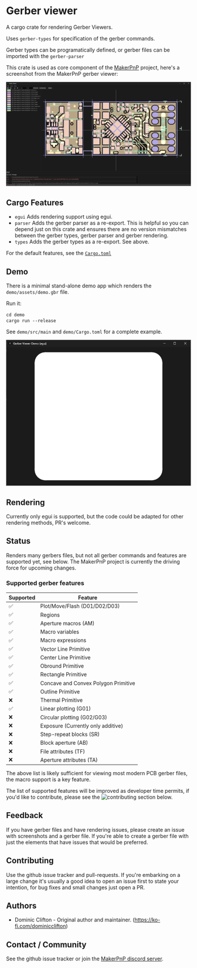 # Gerber viewer

A cargo crate for rendering Gerber Viewers.

Uses `gerber-types` for specification of the gerber commands.

Gerber types can be programatically defined, or gerber files can be imported with the `gerber-parser`

This crate is used as core component of the [MakerPnP](https://github.com/MakerPnP/makerpnp) project, here's a screenshot from the MakerPnP gerber viewer:

[<img src="assets/makerpnp_gerber_viewer/screenshots/gerber_viewer_2025-05-01_221636.png" width="800" alt="GerberViewer">](assets/makerpnp_gerber_viewer/screenshots/gerber_viewer_2025-05-01_221636.png)


## Cargo Features

* `egui` Adds rendering support using egui.
* `parser` Adds the gerber parser as a re-export. This is helpful so you can depend just on this crate and ensures there
  are no version mismatches between the gerber types, gerber parser and gerber rendering.
* `types` Adds the gerber types as a re-export.  See above.

For the default features, see the [`Cargo.toml`](Cargo.toml)

## Demo

There is a minimal stand-alone demo app which renders the `demo/assets/demo.gbr` file.

Run it:
```
cd demo
cargo run --release
```

See `demo/src/main` and `demo/Cargo.toml` for a complete example.

![screenshot_2025-05-05_155658.png](demo/assets/screenshot_2025-05-05_155658.png)

## Rendering

Currently only egui is supported, but the code could be adapted for other rendering methods, PR's welcome.

## Status

Renders many gerbers files, but not all gerber commands and features are supported yet, see below.  The MakerPnP project
is currently the driving force for upcoming changes.

### Supported gerber features

| Supported | Feature                              |
|----------|--------------------------------------|
| ✅        | Plot/Move/Flash (D01/D02/D03)        |
| ✅        | Regions                              |
| ✅        | Aperture macros (AM)                 |
| ✅        | Macro variables                      |
| ✅        | Macro expressions                    |
| ✅        | Vector Line Primitive                |
| ✅        | Center Line Primitive                |
| ✅        | Obround Primitive                    |
| ✅        | Rectangle Primitive                  |
| ✅        | Concave and Convex Polygon Primitive |
| ✅        | Outline Primitive                    |
| ❌        | Thermal Primitive                    |
| ✅        | Linear plotting (G01)                |
| ❌        | Circular plotting (G02/G03)          |
| ❌        | Exposure (Currently only additive)   |
| ❌        | Step-repeat blocks (SR)              |
| ❌        | Block aperture (AB)                  |
| ❌        | File attributes (TF)                 |
| ❌        | Aperture attributes (TA)             |

The above list is likely sufficient for viewing most modern PCB gerber files, the macro support is a key feature.

The list of supported features will be improved as developer time permits, if you'd like to contribute, please see the
![contributing](#contributing) section below.

## Feedback

If you have gerber files and have rendering issues, please create an issue with screenshots and a gerber file.  If
you're able to create a gerber file with just the elements that have issues that would be preferred.

## Contributing

Use the github issue tracker and pull-requests.  If you're embarking on a large change it's usually a good idea to
open an issue first to state your intention, for bug fixes and small changes just open a PR.

## Authors

* Dominic Clifton - Original author and maintainer. (https://ko-fi.com/dominicclifton)

## Contact / Community

See the github issue tracker or join the [MakerPnP discord server](https://discord.gg/ffwj5rKZuf).